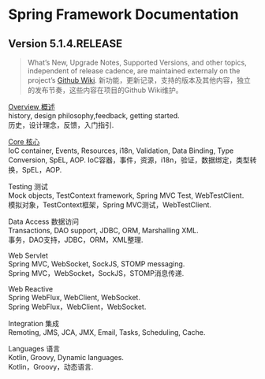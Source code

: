 # Spring Framework Documentation
Version 5.1.4.RELEASE
---
>What’s New, Upgrade Notes, Supported Versions, and other topics, independent of release cadence, are maintained externaly on the project’s [Github Wiki](https://github.com/spring-projects/spring-framework/wiki).
>新功能，更新记录，支持的版本及其他内容，独立的发布节奏，这些内容在项目的Github Wiki维护。

[Overview 概述](Spring-Framework-Overview.md)  
history, design philosophy,feedback, getting started.  
历史，设计理念，反馈，入门指引.

[Core	核心](Core-Technologies.md)  
IoC container, Events, Resources, i18n, Validation, Data Binding, Type   Conversion, SpEL, AOP.
IoC容器，事件，资源，i18n，验证，数据绑定，类型转换，SpEL，AOP.

Testing	测试  
Mock objects, TestContext framework, Spring MVC Test, WebTestClient.  
模拟对象，TestContext框架，Spring MVC测试，WebTestClient.

Data Access	数据访问  
Transactions, DAO support, JDBC, ORM, Marshalling XML.  
事务，DAO支持，JDBC，ORM，XML整理.

Web Servlet	  
Spring MVC, WebSocket, SockJS, STOMP messaging.  
Spring MVC，WebSocket，SockJS，STOMP消息传递.

Web Reactive	
Spring WebFlux, WebClient, WebSocket.  
Spring WebFlux，WebClient，WebSocket. 

Integration	集成  
Remoting, JMS, JCA, JMX, Email, Tasks, Scheduling, Cache.

Languages	 语言  
Kotlin, Groovy, Dynamic languages.  
Kotlin，Groovy，动态语言.